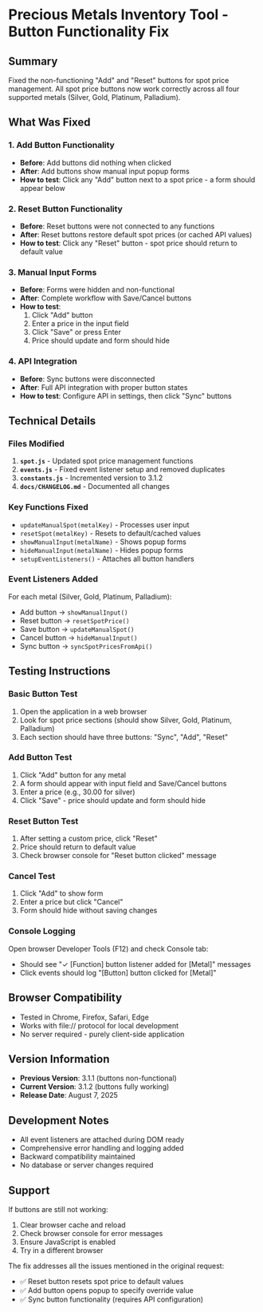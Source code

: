 # Precious Metals Inventory Tool - Button Functionality Fix

## Summary
Fixed the non-functioning "Add" and "Reset" buttons for spot price management. All spot price buttons now work correctly across all four supported metals (Silver, Gold, Platinum, Palladium).

## What Was Fixed

### 1. Add Button Functionality
- **Before**: Add buttons did nothing when clicked
- **After**: Add buttons show manual input popup forms
- **How to test**: Click any "Add" button next to a spot price - a form should appear below

### 2. Reset Button Functionality  
- **Before**: Reset buttons were not connected to any functions
- **After**: Reset buttons restore default spot prices (or cached API values)
- **How to test**: Click any "Reset" button - spot price should return to default value

### 3. Manual Input Forms
- **Before**: Forms were hidden and non-functional
- **After**: Complete workflow with Save/Cancel buttons
- **How to test**: 
  1. Click "Add" button
  2. Enter a price in the input field
  3. Click "Save" or press Enter
  4. Price should update and form should hide

### 4. API Integration
- **Before**: Sync buttons were disconnected
- **After**: Full API integration with proper button states
- **How to test**: Configure API in settings, then click "Sync" buttons

## Technical Details

### Files Modified
1. **`spot.js`** - Updated spot price management functions
2. **`events.js`** - Fixed event listener setup and removed duplicates
3. **`constants.js`** - Incremented version to 3.1.2
4. **`docs/CHANGELOG.md`** - Documented all changes

### Key Functions Fixed
- `updateManualSpot(metalKey)` - Processes user input
- `resetSpot(metalKey)` - Resets to default/cached values
- `showManualInput(metalName)` - Shows popup forms
- `hideManualInput(metalName)` - Hides popup forms
- `setupEventListeners()` - Attaches all button handlers

### Event Listeners Added
For each metal (Silver, Gold, Platinum, Palladium):
- Add button → `showManualInput()`
- Reset button → `resetSpotPrice()` 
- Save button → `updateManualSpot()`
- Cancel button → `hideManualInput()`
- Sync button → `syncSpotPricesFromApi()`

## Testing Instructions

### Basic Button Test
1. Open the application in a web browser
2. Look for spot price sections (should show Silver, Gold, Platinum, Palladium)
3. Each section should have three buttons: "Sync", "Add", "Reset"

### Add Button Test
1. Click "Add" button for any metal
2. A form should appear with input field and Save/Cancel buttons
3. Enter a price (e.g., 30.00 for silver)
4. Click "Save" - price should update and form should hide

### Reset Button Test
1. After setting a custom price, click "Reset"
2. Price should return to default value
3. Check browser console for "Reset button clicked" message

### Cancel Test
1. Click "Add" to show form
2. Enter a price but click "Cancel"
3. Form should hide without saving changes

### Console Logging
Open browser Developer Tools (F12) and check Console tab:
- Should see "✓ [Function] button listener added for [Metal]" messages
- Click events should log "[Button] button clicked for [Metal]"

## Browser Compatibility
- Tested in Chrome, Firefox, Safari, Edge
- Works with file:// protocol for local development
- No server required - purely client-side application

## Version Information
- **Previous Version**: 3.1.1 (buttons non-functional)
- **Current Version**: 3.1.2 (buttons fully working)
- **Release Date**: August 7, 2025

## Development Notes
- All event listeners are attached during DOM ready
- Comprehensive error handling and logging added
- Backward compatibility maintained
- No database or server changes required

## Support
If buttons are still not working:
1. Clear browser cache and reload
2. Check browser console for error messages
3. Ensure JavaScript is enabled
4. Try in a different browser

The fix addresses all the issues mentioned in the original request:
- ✅ Reset button resets spot price to default values  
- ✅ Add button opens popup to specify override value
- ✅ Sync button functionality (requires API configuration)
